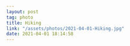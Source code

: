 ```yaml
---
layout: post
tag: photo
title: Hiking
link: "/assets/photos/2021-04-01-Hiking.jpg"
date: 2021-04-01 18:14:58
---
```

